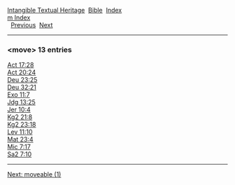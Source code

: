 [Intangible Textual Heritage](../../index)  [Bible](../index) 
[Index](index)   
[m Index](_m_)  
  [Previous](c07597)  [Next](c07599) 

------------------------------------------------------------------------

### &lt;move&gt; 13 entries

[Act 17:28](../kjv/act017.htm#028)  
[Act 20:24](../kjv/act020.htm#024)  
[Deu 23:25](../kjv/deu023.htm#025)  
[Deu 32:21](../kjv/deu032.htm#021)  
[Exo 11:7](../kjv/exo011.htm#007)  
[Jdg 13:25](../kjv/jdg013.htm#025)  
[Jer 10:4](../kjv/jer010.htm#004)  
[Kg2 21:8](../kjv/kg2021.htm#008)  
[Kg2 23:18](../kjv/kg2023.htm#018)  
[Lev 11:10](../kjv/lev011.htm#010)  
[Mat 23:4](../kjv/mat023.htm#004)  
[Mic 7:17](../kjv/mic007.htm#017)  
[Sa2 7:10](../kjv/sa2007.htm#010)  

------------------------------------------------------------------------

[Next: moveable (1)](c07599)
